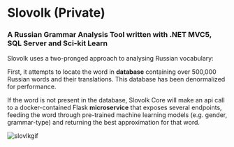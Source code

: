 # Slovolk (Private)
### A Russian Grammar Analysis Tool written with .NET MVC5, SQL Server and Sci-kit Learn

Slovolk uses a two-pronged approach to analysing Russian vocabulary:

First, it attempts to locate the word in <b>database</b> containing over 500,000 Russian words and their translations. This database has been denormalized for performance. 

If the word is not present in the database, Slovolk Core will make an api call to a docker-contained Flask <b>microservice</b> that exposes several endpoints, feeding the word through pre-trained machine learning models (e.g. gender, grammar-type) and returning the best approximation for that word. 


![slovlkgif](https://user-images.githubusercontent.com/17185335/44863528-4135dc00-ac75-11e8-9e56-07d46cebbc2a.gif)
